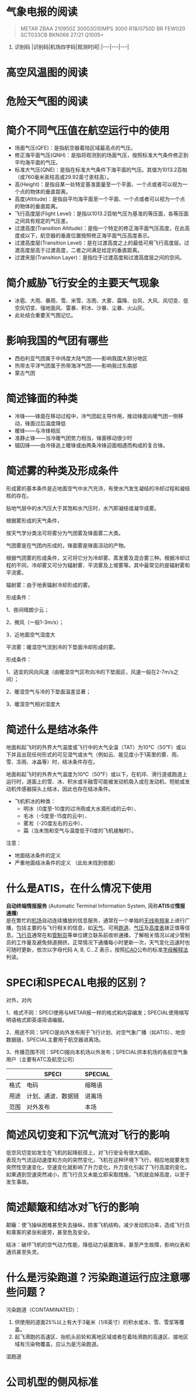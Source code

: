 # 气象电报的阅读

>METAR ZBAA 210950Z 30003G10MPS 3000 R18/0750D BR FEW020 SCT033CB BKN066 27/21 Q1005=

1. 识别码
|识别码|机场四字码|观测时间|
|---|---|---|




# 高空风温图的阅读

# 危险天气图的阅读

# 简介不同气压值在航空运行中的使用

* 场面气压\(QFE\)：是指航空器着陆区域最高点的气压。
* 修正海平面气压\(QNH\)：是指将观测到的场面气压，按照标准大气条件修正到平均海平面的气压。
* 标准大气压\(QNE\)：是指在标准大气条件下海平面的气压。其值为1013.2百帕（或760毫米汞柱高或29.92英寸汞柱高）。
* 高\(Height\)：是指自某一处特定基准面量至一个平面、一个点或者可以视为一个点的物体的垂直距离。
* 高度\(Altitude\)：是指自平均海平面至一个平面、一个点或者可以视为一个点的物体的垂直距离。
* 飞行高度层\(Flight Level\)：是指以1013.2百帕气压为基准的等压面，各等压面之间具有规定的气压差。
* 过渡高度\(Transition Altitude\)：是指一个特定的修正海平面气压高度，在此高度或以下，航空器的垂直位置按照修正海平面气压高度表示。
* 过渡高度层\(Transition Level\)：是在过渡高度之上的最低可用飞行高度层。过渡高度层高于过渡高度，二者之间满足给定的垂直距离。
* 过渡夹层\(Transition Layer\)：是指位于过渡高度和过渡高度层之间的空间。

# 简介威胁飞行安全的主要天气现象

* 冰雹、大雨、暴雨、雪、米雪、冻雨、大雾、霜降、台风、大风、风切变、低空风切变、强地面风、雷暴、积冰、沙暴、尘暴、火山灰。 
* 此处结合重要天气图记忆。

# 影响我国的气团有哪些

* 西伯利亚气团属于中纬度大陆气团――影响我国大部分地区
* 热带太平洋气团属于热带海洋气团――影响我过东南部
* 蒙古气团

# 简述锋面的种类

* 冷锋――锋面在移动过程中，冷气团起主导作用，推动锋面向暖气团一侧移动，锋面过后温度降低
* 暖锋――与冷锋相反  
* 准静止锋――当冷暖气团势力相当，锋面移动很少时  
* 锢囚锋――由冷锋追上暖锋或由两条冷锋迎面相遇而构成的复合锋。

# 简述雾的种类及形成条件

形成雾的基本条件是近地面空气中水汽充沛，有使水汽发生凝结的冷却过程和凝结核的存在。

贴地气层中的水汽压大于其饱和水汽压时，水汽即凝结或凝华成雾。

根据雾形成的天气条件，

按天气学分类法可将雾分为气团雾及锋面雾二大类。

气团雾是在气团内形成的，锋面雾是锋面活动的产物。

根据气团雾的形成条件，又可将它分为冷却雾、蒸发雾及混合雾三种。根据冷却过程的不同，冷却雾又可分为辐射雾、平流雾及上坡雾等。其中最常见的是辐射雾和平流雾。

辐射雾：由于地表辐射冷却形成的雾。

形成条件：

1、夜间晴朗少云；

2、微风（一般1-3m/s）；

3、近地面空气湿度大

平流雾：暖湿空气流到冷的下垫面冷却形成的雾。

形成条件：

1、适宜的风向风速（由暖湿空气区吹向冷的下垫面区，风速一般在2-7m/s之间）；

2、暖湿空气与冷的下垫面温差显著；

3、暖湿空气相对湿度大

# 简述什么是结冰条件

地面和起飞时的外界大气温度或飞行中的大气全温（TAT）为10℃（50℉）或以下并且出现任何形式的可见湿气或水气（例如云、能见度小于1英里的雾、雨、雪、冻雨、冰晶等）时，结冰条件存在。

地面和起飞时的外界大气温度为10℃（50℉）或以下，在机坪、滑行道或跑道上运行时，道面上的雪、冰、积水或半融雪可能被发动机吸入或在发动机、短舱或发动机传感器探头上结冰，因此也存在结冰条件。

* 飞机积冰的种类：
  * 明冰（0度至-10度的过冷雨或大水滴形成的云中）、
  * 毛冰（-5度至-15度的云中）、
  * 雾凇（-20度左右的云中）、
  * 霜（当未饱和空气与温度低于0度的飞机接触时）。

注意：

* 地面结冰条件的定义 
* 严重地面结冰条件的定义 
  （此处未找到依据）

# 什么是ATIS，在什么情况下使用

**自动终端情报服务** \(Automatic Terminal Information System, 简称**ATIS**或**情报通播**\)   
是在繁忙的[机场](http://baike.baidu.com/item/机场)自动连续播放的信息服务，通常在一个单独的[无线电](http://baike.baidu.com/item/无线电)[频率](http://baike.baidu.com/item/频率)上进行广播，包括主要的与飞行相关的信息，如[天气](http://baike.baidu.com/item/天气)、可用[跑道](http://baike.baidu.com/item/跑道)、[气压](http://baike.baidu.com/item/气压)及[高度表](http://baike.baidu.com/item/高度表)拨正值等信息。[飞行员](http://baike.baidu.com/item/飞行员)通常在和[管制员](http://baike.baidu.com/item/管制员)等单位建立联系前收听通播，了解相关情况以减少管制员的工作量及避免频道拥挤。正常情况下通播每小时更新一次，天气变化迅速时也可随时更新，依次以字母代码 A, B, C...Z 表示，按照[ICAO](http://baike.baidu.com/item/ICAO)公布的标准[字母解释法](http://baike.baidu.com/item/字母解释法)判读。

# SPECI和SPECAL电报的区别？

对外，对内

1、格式不同：SPECI使用与METAR报一样的格式和内容编发；SPECIAL使用缩写明语格式即英语简语编报。

2、用途不同：SPECI是向外发布用于飞行计划、对空气象广播（如ATIS）、地空数据链，SPECIAL主要用于航空器进离场。

3、传播范围不同：SPECI报向本机场以外发布；SPECIAL供本机场的各航空气象用户（主要有ATC及航空公司）

|  | SPECI | SPECIAL |
| --- | --- | --- |
| 格式 | 电码 | 缩略语 |
| 用途 | 计划、通波、数据链 | 进离场 |
| 范围 | 对外发布 | 本场 |

# 简述风切变和下沉气流对飞行的影响

低空风切变如发生在飞机的起降航径上，对飞行安全有很大威胁。  
表现为气流运动速度和方向的突然变化，飞机在这种环境下飞行，相应地就要发生突然性空速变化，空速变化就影响了升力变化，升力变化引起了飞行高度的变化，如果遇到空速突然减小，而飞行员又未能立即采取措施，飞机就会掉高度，以至于发生事故。

# 简述颠簸和结冰对飞行的影响

颠簸：使飞操纵困难甚至失去操纵，损害飞机结构，减少发动机功率，造成飞行员和乘客的紧张和疲劳，甚至危及安全。

结冰：破坏飞机的空气动力性能，降低动力装置效率，甚至产生故障，影响仪表和通讯甚至失灵。

# 什么是污染跑道？污染跑道运行应注意哪些问题？

污染跑道（CONTAMINATED）：

1. 供使用的道面25%以上有大于3毫米（1/8英寸）的积水或冰、雪、雪浆等覆盖。
2. 起飞滑跑的高速区、抬机头前轮和离地区域或者在着陆滑跑的高速区、接地区域有污染物覆盖，应认为是污染跑道。

湿跑道

# 公司机型的侧风标准



